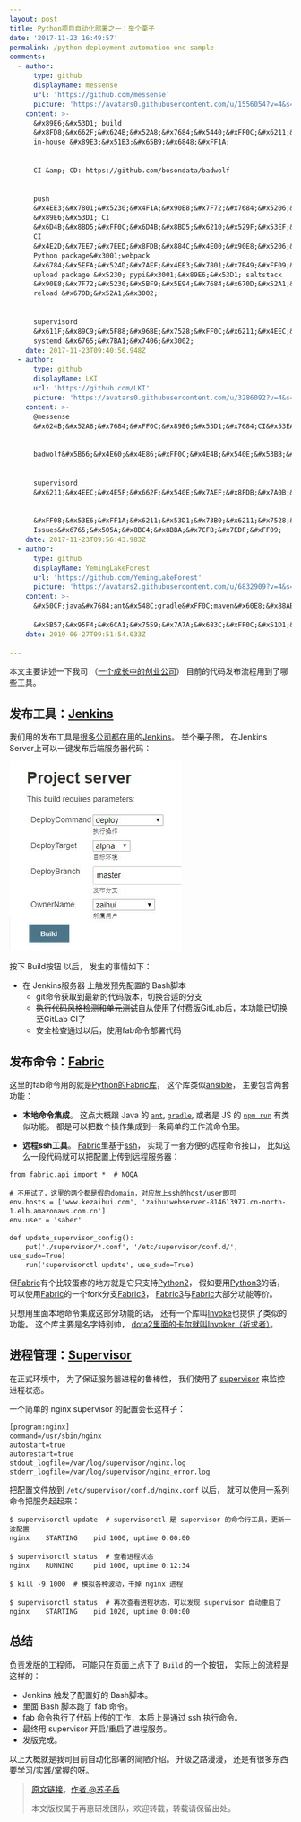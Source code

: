 ```yaml
---
layout: post
title: Python项目自动化部署之一：举个栗子
date: '2017-11-23 16:49:57'
permalink: /python-deployment-automation-one-sample
comments:
  - author:
      type: github
      displayName: messense
      url: 'https://github.com/messense'
      picture: 'https://avatars0.githubusercontent.com/u/1556054?v=4&s=73'
    content: >-
      &#x89E6;&#x53D1; build
      &#x8FD8;&#x662F;&#x624B;&#x52A8;&#x7684;&#x5440;&#xFF0C;&#x6211;&#x53F8;&#x7684;
      in-house &#x89E3;&#x51B3;&#x65B9;&#x6848;&#xFF1A;


      CI &amp; CD: https://github.com/bosondata/badwolf


      push
      &#x4EE3;&#x7801;&#x5230;&#x4F1A;&#x90E8;&#x7F72;&#x7684;&#x5206;&#x652F;/tag
      &#x89E6;&#x53D1; CI
      &#x6D4B;&#x8BD5;&#xFF0C;&#x6D4B;&#x8BD5;&#x6210;&#x529F;&#x53EF;&#x80FD;&#x4F1A;&#x5728;
      CI
      &#x4E2D;&#x7EE7;&#x7EED;&#x8FDB;&#x884C;&#x4E00;&#x90E8;&#x5206;&#x6784;&#x5EFA;&#xFF08;&#x6BD4;&#x5982;&#x6253;&#x5305;
      Python package&#x3001;webpack
      &#x6784;&#x5EFA;&#x524D;&#x7AEF;&#x4EE3;&#x7801;&#x7B49;&#xFF09;&#xFF0C;&#x5B8C;&#x6210;&#x540E;&#x81EA;&#x52A8;&#x89E6;&#x53D1;&#x90E8;&#x7F72;&#xFF0C;&#x6BD4;&#x5982;
      upload package &#x5230; pypi&#x3001;&#x89E6;&#x53D1; saltstack
      &#x90E8;&#x7F72;&#x5230;&#x5BF9;&#x5E94;&#x7684;&#x670D;&#x52A1;&#x5668;&#x4E0A;&#x5E76;
      reload &#x670D;&#x52A1;&#x3002;


      supervisord
      &#x611F;&#x89C9;&#x5F88;&#x96BE;&#x7528;&#xFF0C;&#x6211;&#x4EEC;&#x4E3B;&#x8981;&#x7684;&#x670D;&#x52A1;&#x90FD;&#x662F;&#x7528;
      systemd &#x6765;&#x7BA1;&#x7406;&#x3002;
    date: 2017-11-23T09:40:50.948Z
  - author:
      type: github
      displayName: LKI
      url: 'https://github.com/LKI'
      picture: 'https://avatars0.githubusercontent.com/u/3286092?v=4&s=73'
    content: >-
      @messense
      &#x624B;&#x52A8;&#x7684;&#xFF0C;&#x89E6;&#x53D1;&#x7684;CI&#x53EA;&#x4F1A;&#x8DD1;&#x4EE3;&#x7801;&#x98CE;&#x683C;/UT&#x4E00;&#x7CFB;&#x5217;


      badwolf&#x5B66;&#x4E60;&#x4E86;&#xFF0C;&#x4E4B;&#x540E;&#x53BB;&#x7814;&#x7A76;&#x4E00;&#x4E0B;&#x3002;


      supervisord
      &#x6211;&#x4EEC;&#x4E5F;&#x662F;&#x540E;&#x7AEF;&#x8FDB;&#x7A0B;&#x7528;&#x7684;&#x591A;&#xFF0C;&#x524D;&#x7AEF;&#x670D;&#x52A1;&#x5668;&#x7528;&#x7684;&#x662F;pm2~&#x5E94;&#x8BE5;&#x90FD;&#x5927;&#x540C;&#x5C0F;&#x5F02;~


      &#xFF08;&#x53E6;&#xFF1A;&#x6211;&#x53D1;&#x73B0;&#x6211;&#x7528;&#x7684;&#x8BC4;&#x8BBA;&#x7CFB;&#x7EDF;&#x5BF9;&#x8BA8;&#x8BBA;&#x7684;&#x652F;&#x6301;&#x5F88;&#x5DEE;&#xFF0C;&#x8003;&#x8651;&#x4EE5;&#x540E;&#x6362;&#x7528;GitHub
      Issues&#x6765;&#x505A;&#x8BC4;&#x8BBA;&#x7CFB;&#x7EDF;&#xFF09;
    date: 2017-11-23T09:56:43.983Z
  - author:
      type: github
      displayName: YemingLakeForest
      url: 'https://github.com/YemingLakeForest'
      picture: 'https://avatars2.githubusercontent.com/u/6832909?v=4&s=73'
    content: >-
      &#x50CF;java&#x7684;ant&#x548C;gradle&#xFF0C;maven&#x60E8;&#x88AB;&#x5FFD;&#x7565;&#x54C8;&#x54C8;&#x54C8;&#x3002;

      &#x5B57;&#x95F4;&#x6CA1;&#x7559;&#x7A7A;&#x683C;&#xFF0C;&#x51D1;&#x5408;&#x770B;&#x5427;
    date: 2019-06-27T09:51:54.033Z

---
```


本文主要讲述一下我司
（[一个成长中的创业公司][zaihui-intro]）
目前的代码发布流程用到了哪些工具。


<!--MORE-->


## 发布工具：[Jenkins][jenkins]

我们用的发布工具是[很多公司都在用][jenkins-stackshare]的[Jenkins][jenkins]。
举个~~栗子~~图，
在Jenkins Server上可以一键发布后端服务器代码：

![jenkins-demo][jenkins-demo]

按下 Build按钮 以后，
发生的事情如下：

* 在 Jenkins服务器 上触发预先配置的 Bash脚本
  * git命令获取到最新的代码版本，切换合适的分支
  * ~~执行代码风格检测和单元测试~~自从使用了付费版GitLab后，本功能已切换至GitLab CI了
  * 安全检查通过以后，使用fab命令部署代码


## 发布命令：[Fabric][fabric]

这里的fab命令用的就是[Python的Fabric库][fabric]，
这个库类似[ansible][ansible]，
主要包含两套功能：

* **本地命令集成**。
这点大概跟 Java 的 [`ant`][ant], [`gradle`][gradle],
或者是 JS 的 [`npm run`][npm] 有类似功能。
都是可以把数个操作集成到一条简单的工作流命令里。

* **远程ssh工具**。
[Fabric][fabric]里基于[ssh][ssh]，
实现了一套方便的远程命令接口，
比如这么一段代码就可以把配置上传到远程服务器：

```
from fabric.api import *  # NOQA

# 不用试了，这里的两个都是假的domain，对应放上ssh的host/user即可
env.hosts = ['www.kezaihui.com', 'zaihuiwebserver-814613977.cn-north-1.elb.amazonaws.com.cn']
env.user = 'saber'

def update_supervisor_config():
    put('./supervisor/*.conf', '/etc/supervisor/conf.d/', use_sudo=True)
    run('supervisorctl update', use_sudo=True)
```

但[Fabric][fabric]有个比较蛋疼的地方就是它只支持[Python2][which-python]，
假如要用[Python3][which-python]的话，
可以使用[Fabric][fabric]的一个fork分支[Fabric3][fabric3]，
[Fabric3][fabric3]与[Fabric][fabric]大部分功能等价。

只想用里面本地命令集成这部分功能的话，
还有一个库叫[Invoke][invoke]也提供了类似的功能。
这个库主要是名字特别帅，
[dota2里面的卡尔就叫Invoker（祈求者）][invoker]。


## 进程管理：[Supervisor][supervisor]

在正式环境中，
为了保证服务器进程的鲁棒性，
我们使用了 [supervisor][supervisor] 来监控进程状态。

一个简单的 nginx supervisor 的配置会长这样子：

```
[program:nginx]
command=/usr/sbin/nginx
autostart=true
autorestart=true
stdout_logfile=/var/log/supervisor/nginx.log
stderr_logfile=/var/log/supervisor/nginx_error.log
```

把配置文件放到 `/etc/supervisor/conf.d/nginx.conf` 以后，
就可以使用一系列命令把服务起起来：

```
$ supervisorctl update  # supervisorctl 是 supervisor 的命令行工具，更新一波配置
nginx    STARTING    pid 1000, uptime 0:00:00

$ supervisorctl status  # 查看进程状态
nginx    RUNNING     pid 1000, uptime 0:12:34

$ kill -9 1000  # 模拟各种波动，干掉 nginx 进程

$ supervisorctl status  # 再次查看进程状态，可以发现 supervisor 自动重启了
nginx    STARTING    pid 1020, uptime 0:00:00
```

## 总结

负责发版的工程师，
可能只在页面上点下了 `Build` 的一个按钮，
实际上的流程是这样的：

* Jenkins 触发了配置好的 Bash脚本。
* 里面 Bash 脚本跑了 fab 命令。
* fab 命令执行了代码上传的工作，本质上是通过 ssh 执行命令。
* 最终用 supervisor 开启/重启了进程服务。
* 发版完成。

以上大概就是我司目前自动化部署的简陋介绍。
升级之路漫漫，
还是有很多东西要学习/实践/掌握的呀。

> [原文链接][self]，[作者 @苏子岳][about-me]
>
> 本文版权属于再惠研发团队，欢迎转载，转载请保留出处。

[zaihui-intro]: https://www.zhihu.com/question/19596230/answer/152193862
[jenkins-stackshare]: https://stackshare.io/jenkins
[jenkins]: https://jenkins.io/
[jenkins-demo]: /assets/pics/zaihui_jenkins.jpg
[fabric]: https://github.com/fabric/fabric
[ansible]: https://github.com/ansible/ansible
[ant]: http://ant.apache.org/
[gradle]: https://gradle.org/
[npm]: https://www.npmjs.com/
[ssh]: https://en.wikipedia.org/wiki/Secure_Shell
[which-python]: http://docs.python-guide.org/en/latest/starting/which-python/
[fabric3]: https://github.com/mathiasertl/fabric/
[invoke]: http://www.pyinvoke.org/
[invoker]: https://dota2.gamepedia.com/Invoker
[supervisor]: http://supervisord.org/
[self]: /python-deployment-automation-one-sample
[about-me]: /about/

